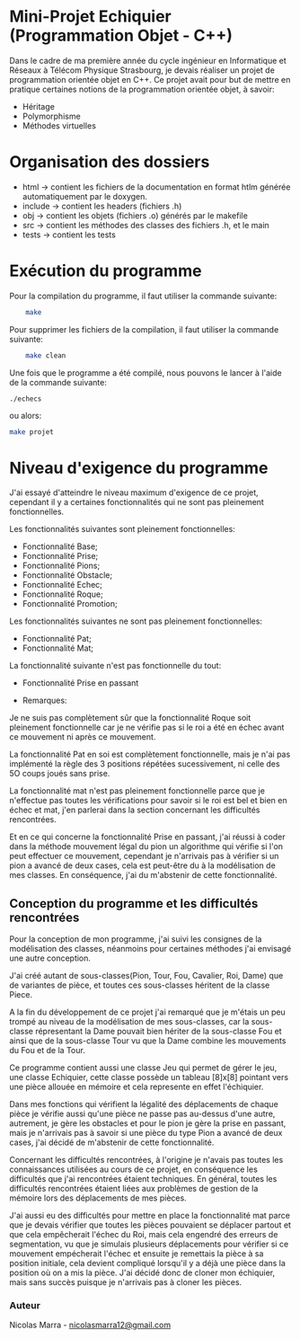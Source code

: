 # Mini-Projet Echiquier (Programmation Objet - C++)


Dans le cadre de ma première année du cycle ingénieur en Informatique et Réseaux à Télécom Physique Strasbourg, je devais réaliser un projet de programmation orientée objet en C++. Ce projet avait pour but de mettre en pratique certaines notions de la programmation orientée objet, à savoir: 
- Héritage
- Polymorphisme
- Méthodes virtuelles 

# Organisation des dossiers

*   html -> contient les fichiers de la documentation en format htlm générée automatiquement par le doxygen.
*   include -> contient les headers (fichiers .h)
*   obj -> contient les objets (fichiers .o) générés par le makefile
*   src -> contient les méthodes des classes des fichiers .h, et le main
*   tests -> contient les tests  

# Exécution du programme

Pour la compilation du programme, il faut utiliser la commande suivante:

```bash
    make
```

Pour supprimer les fichiers de la compilation, il faut utiliser la commande suivante:

```bash
    make clean
```

Une fois que le programme a été compilé, nous pouvons le lancer à l'aide de la commande suivante:

`./echecs` 

ou alors: 

```bash
make projet
```

# Niveau d'exigence du programme
 
J'ai essayé d'atteindre le niveau maximum d'exigence de ce projet, cependant il y a certaines fonctionnalités qui ne sont pas pleinement fonctionnelles.

Les fonctionnalités suivantes sont pleinement fonctionnelles:

- Fonctionnalité Base;
- Fonctionnalité Prise;
- Fonctionnalité Pions;
- Fonctionnalité Obstacle;
- Fonctionnalité Echec;
- Fonctionnalité Roque;
- Fonctionnalité Promotion;

Les fonctionnalités suivantes ne sont pas pleinement fonctionnelles:

- Fonctionnalité Pat;
- Fonctionnalité Mat;

La fonctionnalité suivante n'est pas fonctionnelle du tout:

- Fonctionnalité Prise en passant

* Remarques:

Je ne suis pas complètement sûr que la fonctionnalité Roque soit pleinement fonctionnelle car je ne vérifie pas si le roi a été en échec avant ce mouvement ni après ce mouvement.

La fonctionnalité Pat en soi est complètement fonctionnelle, mais je n'ai pas implémenté la règle des 3 positions répétées sucessivement, ni celle des 5O coups joués sans prise.

La fonctionnalité mat n'est pas pleinement fonctionnelle parce que je n'effectue pas toutes les vérifications pour savoir si le roi est bel et bien en échec et mat, j'en parlerai dans la section concernant les difficultés rencontrées.

Et en ce qui concerne la fonctionnalité Prise en passant, j'ai réussi à coder dans la méthode mouvement légal du pion un algorithme qui vérifie si l'on peut effectuer ce mouvement, cependant je n'arrivais pas à vérifier si un pion a avancé de deux cases, cela est peut-être du à la modélisation de mes classes. En conséquence, j'ai du m'abstenir de cette fonctionnalité.

## Conception du programme et les difficultés rencontrées

Pour la conception de mon programme, j'ai suivi les consignes de la modélisation des classes, néanmoins pour certaines méthodes j'ai envisagé une autre conception.

J'ai créé autant de sous-classes(Pion, Tour, Fou, Cavalier, Roi, Dame) que de variantes de pièce, et toutes ces sous-classes héritent de la classe Piece.

A la fin du développement de ce projet j'ai remarqué que je m'étais un peu trompé au niveau de la modélisation de mes sous-classes, car la sous-classe répresentant la Dame pouvait bien hériter de la sous-classe Fou et ainsi que de la sous-classe Tour vu que la Dame combine les mouvements du Fou et de la Tour.

Ce programme contient aussi une classe Jeu qui permet de gérer le jeu, une classe Echiquier, cette classe possède un tableau [8]x[8] pointant vers une pièce allouée en mémoire et cela represente en effet l'échiquier.

Dans mes fonctions qui vérifient la légalité des déplacements de chaque pièce je vérifie aussi qu'une pièce ne passe pas au-dessus d'une autre, autrement, je gère les obstacles et pour le pion je gère la prise en passant, mais je n'arrivais pas à savoir si une pièce du type Pion a avancé de deux cases, j'ai décidé de m'abstenir de cette fonctionnalité.  

Concernant les difficultés rencontrées, à l'origine je n'avais pas toutes les connaissances utilisées au cours de ce projet, en conséquence les difficultés que j'ai rencontrées étaient techniques. En général, toutes les difficultés rencontrées étaient liées aux problèmes de gestion de la mémoire lors des déplacements de mes pièces.

J'ai aussi eu des difficultés pour mettre en place la fonctionnalité mat parce que je devais vérifier que toutes les pièces pouvaient se déplacer partout et que cela empêcherait l'échec du Roi, mais cela engendré des erreurs de segmentation, vu que je simulais plusieurs déplacements pour vérifier si ce mouvement empécherait l'échec et ensuite je remettais la pièce à sa position initiale, cela devient compliqué lorsqu'il y a déjà une pièce dans la position où on a mis la pièce. J'ai décidé donc de cloner mon échiquier, mais sans succès puisque je n'arrivais pas à cloner les pièces.

### Auteur

Nicolas Marra - nicolasmarra12@gmail.com
